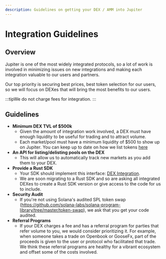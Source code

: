 ```yaml
---
description: Guidelines on getting your DEX / AMM into Jupiter
---
```

# Integration Guidelines

## Overview

Jupiter is one of the most widely integrated protocols, so a lot of work is involved in minimizing issues on new integrations and making each integration valuable to our users and partners.

Our top priority is securing best prices, best token selection for our users, so we will focus on DEXes that will bring the most benefits to our users.

:::tipWe do not charge fees for integration.
:::

## Guidelines

- **Minimum DEX TVL of $500k**
    - Given the amount of integration work involved, a DEX must have enough liquidity to be useful for trading and to attract volume.
    - Each market/pool must have a minimum liquidity of $500 to show up on Jupiter. You can keep up to date on how we list tokens [here](../apis/token-list/getting-tokens-on-jup)
- **An API for listing/delisting pools on the DEX**
    - This will allow us to automatically track new markets as you add them to your DEX.
- **Provide a Rust SDK**
    - Your SDK should implement this interface: [DEX Integration](/docs/dex-integration/rust-integration).
    - We are soon migrating to a Rust SDK and so are asking all integrated DEXes to create a Rust SDK version or give access to the code for us to include.
- **Security Audit**
    - If you're not using Solana's audited SPL token swap (https://github.com/solana-labs/solana-program-library/tree/master/token-swap), we ask that you get your code audited.
- **Referral Programs**
    - If your DEX charges a fee and has a referral program for parties that refer volume to you, we would consider prioritizing it. For example, when someone takes a trade on Openbook or GooseFx, part of the proceeds is given to the user or protocol who facilitated that trade. We think these referral programs are healthy for a vibrant ecosystem and offset some of the costs involved.